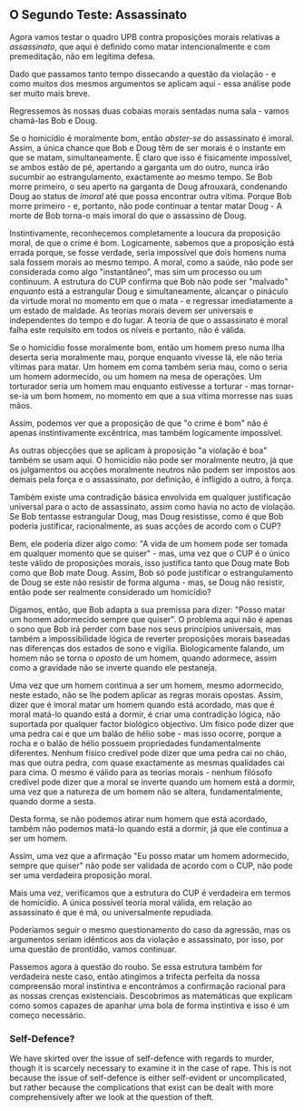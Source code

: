 ## O Segundo Teste: Assassinato

Agora vamos testar o quadro UPB contra proposições morais relativas a *assassinato*, que aqui é definido como matar intencionalmente e com premeditação, não em legítima defesa.

Dado que passamos tanto tempo dissecando a questão da violação - e como muitos dos mesmos argumentos se aplicam aqui - essa análise pode ser muito mais breve.

Regressemos às nossas duas cobaias morais sentadas numa sala - vamos chamá-las Bob e Doug.

Se o homicídio é moralmente bom, então *abster-se* do assassinato é imoral. Assim, a única chance que Bob e Doug têm de ser morais é o instante em que se matam, simultaneamente. É claro que isso é fisicamente impossível, se ambos estão de pé, apertando a garganta um do outro, nunca irão sucumbir ao estrangulamento, exactamente ao mesmo tempo. Se Bob morre primeiro, o seu aperto na garganta de Doug afrouxará, condenando Doug ao status de *imoral* até que possa encontrar outra vítima. Porque Bob morre primeiro - e, portanto, não pode continuar a tentar matar Doug - A morte de Bob torna-o mais imoral do que o assassino de Doug.

Instintivamente, reconhecemos completamente a loucura da proposição moral, de que o crime é bom. Logicamente, sabemos que a proposição está errada porque, se fosse verdade, seria impossível que dois homens numa sala fossem morais ao mesmo tempo. A moral, como a saúde, não pode ser considerada como algo "instantâneo", mas sim um processo ou um continuum. A estrutura do CUP confirma que Bob não pode ser "malvado" *enquanto* está a estrangular Doug e simultaneamente, alcançar o pináculo da virtude moral no momento em que o mata - e regressar imediatamente a um estado de maldade. As teorias morais devem ser universais e independentes do tempo e do lugar. A teoria de que o assassinato é moral falha este requisito em todos os níveis e portanto, não é válida.

Se o homicídio fosse moralmente bom, então um homem preso numa ilha deserta seria moralmente mau, porque enquanto vivesse lá, ele não teria vítimas para matar. Um homem em coma também seria mau, como o seria um homem adormecido, ou um homem na mesa de operações. Um torturador seria um homem mau enquanto estivesse a torturar - mas tornar-se-ia um bom homem, no momento em que a sua vítima morresse nas suas mãos.

Assim, podemos ver que a proposição de que "o crime é bom" não é apenas instintivamente excêntrica, mas também logicamente impossível.

As outras objecções que se aplicam à proposição "a violação é boa" também se usam aqui. O homicídio não pode ser moralmente neutro, já que os julgamentos ou acções moralmente neutros não podem ser impostos aos demais pela força e o assassinato, por definição, é infligido a outro, à força.

Também existe uma contradição básica envolvida em qualquer justificação universal para o acto de assassinato, assim como havia no acto de violação. Se Bob tentasse estrangular Doug, mas Doug resistisse, como é que Bob poderia justificar, racionalmente, as suas acções de acordo com o CUP?

Bem, ele poderia dizer algo como: "A vida de um homem pode ser tomada em qualquer momento que se quiser" - mas, uma vez que o CUP é o único teste válido de proposições morais, isso justifica tanto que Doug mate Bob como que Bob mate Doug. Assim, Bob só pode justificar o estrangulamento de Doug se este não resistir de forma alguma - mas, se Doug não resistir, então pode ser realmente considerado um homicídio?

Digamos, então, que Bob adapta a sua premissa para dizer: "Posso matar um homem adormecido sempre que quiser". O problema aqui não é apenas o sono que Bob irá perder com base nos seus princípios universais, mas também a impossibilidade lógica de reverter proposições morais baseadas nas diferenças dos estados de sono e vigília. Biologicamente falando, um homem não se torna o *oposto* de um homem, quando adormece, assim como a gravidade não se inverte quando ele pestaneja.

Uma vez que um homem continua a ser um homem, mesmo adormecido, neste estado, não se lhe podem aplicar as regras morais opostas. Assim, dizer que é imoral matar um homem quando está acordado, mas que é moral matá-lo quando está a dormir, é criar uma contradição lógica, não suportada por qualquer factor biológico objectivo. Um físico pode dizer que uma pedra cai e que um balão de hélio sobe - mas isso ocorre, porque a rocha e o balão de hélio possuem propriedades fundamentalmente diferentes. Nenhum físico credível pode dizer que uma pedra cai no chão, mas que outra pedra, com quase exactamente as mesmas qualidades cai para cima. O mesmo é válido para as teorias morais - nenhum filósofo credível pode dizer que a moral se inverte quando um homem está a dormir, uma vez que a natureza de um homem não se altera, fundamentalmente, quando dorme a sesta.

Desta forma, se não podemos atirar num homem que está acordado, também não podemos matá-lo quando está a dormir, já que ele continua a ser um homem.

Assim, uma vez que a afirmação "Eu posso matar um homem adormecido, sempre que quiser" não pode ser validada de acordo com o CUP, não pode ser uma verdadeira proposição moral.

Mais uma vez, verificamos que a estrutura do CUP é verdadeira em termos de homicídio. A única possível teoria moral válida, em relação ao assassinato é que é má, ou universalmente repudiada.

Poderíamos seguir o mesmo questionamento do caso da agressão, mas os argumentos seriam idênticos aos da violação e assassinato, por isso, por uma questão de prontidão, vamos continuar.

Passemos agora à questão do roubo. Se essa estrutura também for verdadeira neste caso, então atingimos a trifecta perfeita da nossa compreensão moral instintiva e encontrámos a confirmação racional para as nossas crenças existenciais. Descobrimos as matemáticas que explicam como somos capazes de apanhar uma bola de forma instintiva e isso é um começo necessário.

### Self-Defence?

We have skirted over the issue of self-defence with regards to murder, though it is scarcely necessary to examine it in the case of rape. This is not because the issue of self-defence is either self-evident or uncomplicated, but rather because the complications that exist can be dealt with more comprehensively after we look at the question of theft.